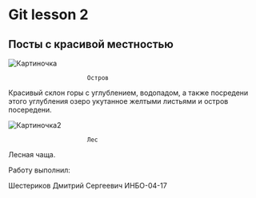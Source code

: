 # Git lesson 2
## Посты с красивой местностью

![Картиночка](https://www.wallpaperup.com/uploads/wallpapers/2016/06/24/991640/24d24526389da7b23e893cb4cc5a69bc-250.jpg)

                          Остров 
Красивый склон горы с углублением, водопадом, а также посредени этого углубления озеро укутанное желтыми листьями и остров посередени.

![Картиночка2](https://www.wallpaperup.com/uploads/wallpapers/2017/04/22/1086857/48df69b50d7601215c6509cb7bd6ab69-700.jpg)
 


                          Лес

Лесная чаща. 

Работу выполнил:

 Шестериков Дмитрий Сергеевич ИНБО-04-17                          